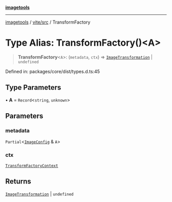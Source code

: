 [**imagetools**](../../../README.md)

***

[imagetools](../../../modules.md) / [vite/src](../README.md) / TransformFactory

# Type Alias: TransformFactory()\<A\>

> **TransformFactory**\<`A`\>: (`metadata`, `ctx`) => [`ImageTransformation`](ImageTransformation.md) \| `undefined`

Defined in: packages/core/dist/types.d.ts:45

## Type Parameters

• **A** = `Record`\<`string`, `unknown`\>

## Parameters

### metadata

`Partial`\<[`ImageConfig`](ImageConfig.md) & `A`\>

### ctx

[`TransformFactoryContext`](../interfaces/TransformFactoryContext.md)

## Returns

[`ImageTransformation`](ImageTransformation.md) \| `undefined`
